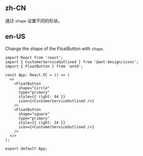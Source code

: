 ## zh-CN

通过 `shape` 设置不同的形状。

## en-US

Change the shape of the FloatButton with `shape`.
```tsx
import React from 'react';
import { CustomerServiceOutlined } from '@ant-design/icons';
import { FloatButton } from 'antd';

const App: React.FC = () => (
  <>
    <FloatButton
      shape="circle"
      type="primary"
      style={{ right: 94 }}
      icon={<CustomerServiceOutlined />}
    />
    <FloatButton
      shape="square"
      type="primary"
      style={{ right: 24 }}
      icon={<CustomerServiceOutlined />}
    />
  </>
);

export default App;
```
